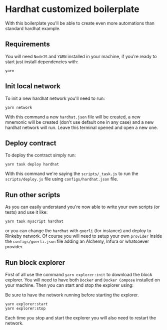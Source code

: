 # Hardhat customized boilerplate

With this boilerplate you'll be able to create even more automations than standard hardhat example.

## Requirements

You will need `NodeJS` and `YARN` installed in your machine, if you're ready to start just install dependencies with:

```
yarn
```

## Init local network

To init a new hardhat network you'll need to run:
```
yarn network
```

With this command a new `hardhat.json` file will be created, a new mnemonic will be created (don't use default one in any case) and a new hardhat network will run. Leave this terminal opened and open a new one.

## Deploy contract

To deploy the contract simply run:

```
yarn task deploy hardhat
```

With this command we're saying the `scripts/_task.js` to run the `scripts/deploy.js` file using `configs/hardhat.json` file.

## Run other scripts

As you can easily understand you're now able to write your own scripts (or tests) and use it like:

```
yarn task myscript hardhat
```

or you can change the `hardhat` with `goerli` (for instance) and deploy to Rinkeby network. Of course you will need to setup your own `provider` inside the `configs/goerli.json` file adding an Alchemy, Infura or whatsoever provider.

## Run block explorer

First of all use the command `yarn explorer:init` to download the block explorer. You will need to have both `Docker` and `Docker Compose` installed on your machine.
Then you can start and stop the explorer using:

Be sure to have the network running before starting the explorer.

```
yarn explorer:start
yarn explorer:stop
```

Each time you stop and start the explorer you will also need to restart the network.